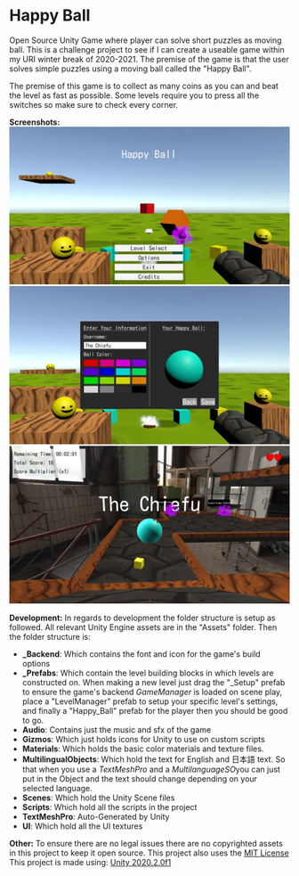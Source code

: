 
# Happy Ball
Open Source Unity Game where player can solve short puzzles as moving ball.
This is a challenge project to see if I can create a useable game within my URI winter break of 2020-2021.
The premise of the game is that the user solves simple puzzles using a moving ball called the "Happy Ball". 

The premise of this game is to collect as many coins as you can and beat the level as fast as possible. Some levels require you to press all the switches so make sure to check every corner.

**Screenshots:**
![Main Menu](./OnlineMedia/MainMenu.jpg)
![Character Customization](./OnlineMedia/CharacterCustomization.jpg)
![Gameplay](./OnlineMedia/GameplayLevel2.jpg)


**Development:**
In regards to development the folder structure is setup as followed. All relevant Unity Engine assets are in the "Assets" folder. Then the folder structure is:

 - **_Backend**: Which contains the font and icon for the game's build options
 - **_Prefabs**: Which contain the level building blocks in which levels are constructed on. When making a new level just drag the "_Setup" prefab to ensure the game's backend *GameManager* is loaded on scene play, place a "LevelManager" prefab to setup your specific level's settings, and finally a "Happy_Ball" prefab for the player then you should be good to go.
 - **Audio**: Contains just the music and sfx of the game
 - **Gizmos**: Which just holds icons for Unity to use on custom scripts
 - **Materials**: Which holds the basic color materials and texture files.
 - **MultilingualObjects**: Which hold the text for English and 日本語 text. So that when you use a *TextMeshPro* and a *MultilanguageSO*you can just put in the Object and the text should change depending on your selected language.
- **Scenes**: Which hold the Unity Scene files
- **Scripts**: Which hold all the scripts in the project
- **TextMeshPro**: Auto-Generated by Unity
- **UI**: Which hold all the UI textures
 
**Other:**
To ensure there are no legal issues there are no copyrighted assets in this project to keep it open source.
This project also uses the [MIT License](https://choosealicense.com/licenses/mit/)
This project is made using: [Unity 2020.2.0f1](https://unity.com/releases/2020-1)
